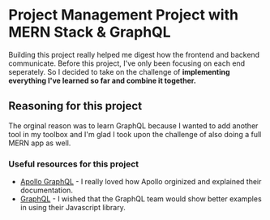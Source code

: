 # Project Management Project with MERN Stack & GraphQL
Building this project really helped me digest how the frontend and backend communicate. Before this project, I've only been focusing on each end seperately. So I decided to take on the challenge of **implementing everything I've learned so far and combine it together.**
## Reasoning for this project
The orginal reason was to learn GraphQL because I wanted to add another tool in my toolbox and I'm glad I took upon the challenge of also doing a full MERN app as well.
### Useful resources for this project
- [Apollo GraphQL](https://www.apollographql.com/docs/) - I really loved how Apollo orginized and explained their documentation.
- [GraphQL](https://graphql.org/graphql-js/) - I wished that the GraphQL team would show better examples in using their Javascript library.
